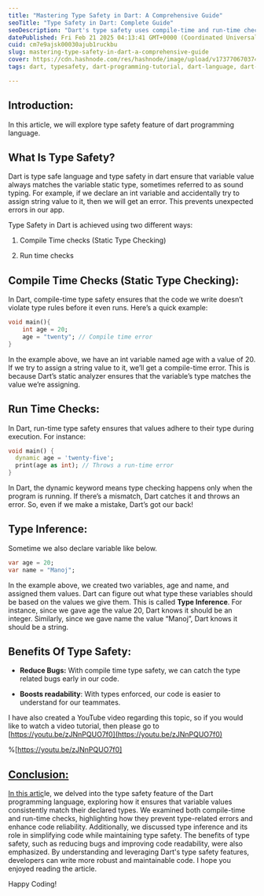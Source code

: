 ```yaml
---
title: "Mastering Type Safety in Dart: A Comprehensive Guide"
seoTitle: "Type Safety in Dart: Complete Guide"
seoDescription: "Dart's type safety uses compile-time and run-time checks to ensure correct variable types, reducing bugs and improving code readability"
datePublished: Fri Feb 21 2025 04:13:41 GMT+0000 (Coordinated Universal Time)
cuid: cm7e9ajsk00030ajub1ruckbu
slug: mastering-type-safety-in-dart-a-comprehensive-guide
cover: https://cdn.hashnode.com/res/hashnode/image/upload/v1737706703745/9ecce35d-4278-4825-89d9-14465c16aff6.png
tags: dart, typesafety, dart-programming-tutorial, dart-language, dart-for-beginners, typesafe, inferred-types

---
```


## Introduction:

In this article, we will explore type safety feature of dart programming language.

## What Is Type Safety?

Dart is type safe language and type safety in dart ensure that variable value always matches the variable static type, sometimes referred to as sound typing. For example, if we declare an int variable and accidentally try to assign string value to it, then we will get an error. This prevents unexpected errors in our app.

Type Safety in Dart is achieved using two different ways:

1. Compile Time checks (Static Type Checking)
    
2. Run time checks
    

## Compile Time Checks (Static Type Checking):

In Dart, compile-time type safety ensures that the code we write doesn’t violate type rules before it even runs. Here’s a quick example:

```dart
void main(){
    int age = 20;
    age = "twenty"; // Compile time error
}
```

In the example above, we have an int variable named age with a value of 20. If we try to assign a string value to it, we’ll get a compile-time error. This is because Dart’s static analyzer ensures that the variable’s type matches the value we’re assigning.

## Run Time Checks:

In Dart, run-time type safety ensures that values adhere to their type during execution. For instance:

```dart
void main() {
  dynamic age = 'twenty-five';
  print(age as int); // Throws a run-time error
}
```

In Dart, the dynamic keyword means type checking happens only when the program is running. If there’s a mismatch, Dart catches it and throws an error. So, even if we make a mistake, Dart’s got our back!

## Type Inference:

Sometime we also declare variable like below.

```dart
var age = 20;
var name = "Manoj";
```

In the example above, we created two variables, age and name, and assigned them values. Dart can figure out what type these variables should be based on the values we give them. This is called **Type Inference**. For instance, since we gave age the value 20, Dart knows it should be an integer. Similarly, since we gave name the value “Manoj”, Dart knows it should be a string.

## Benefits Of Type Safety:

* **Reduce Bugs:** With compile time type safety, we can catch the type related bugs early in our code.
    
* **Boosts readability**: With types enforced, our code is easier to understand for our teammates.
    

I have also created a YouTube video regarding this topic, so if you would like to watch a video tutorial, then please go to [https://youtu.be/zJNnPQUO7f0](https://youtu.be/zJNnPQUO7f0)

%[https://youtu.be/zJNnPQUO7f0] 

## [Conclusion:](https://youtu.be/-6nXTYyHxPI)

[In this artic](https://youtu.be/-6nXTYyHxPI)le, we delved into the type safety feature of the Dart programming language, exploring how it ensures that variable values consistently match their declared types. We examined both compile-time and run-time checks, highlighting how they prevent type-related errors and enhance code reliability. Additionally, we discussed type inference and its role in simplifying code while maintaining type safety. The benefits of type safety, such as reducing bugs and improving code readability, were also emphasized. By understanding and leveraging Dart's type safety features, developers can write more robust and maintainable code. I hope you enjoyed reading the article.

Happy Coding!